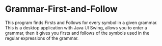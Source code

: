 # Grammar-First-and-Follow
This program finds Firsts and Follows for every symbol in a given grammar.
This is a desktop application with Java UI Swing, allows you to enter a grammar, then it gives you firsts and follows of the symbols used in the regular expressions of the grammar.

